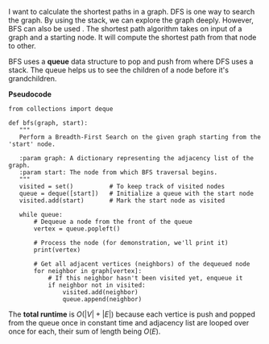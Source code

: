 I want to calculate the shortest paths in a graph. DFS is one way to search the graph. By using the stack, we can explore the graph deeply. However, BFS can also be used . The shortest path algorithm takes on input of a graph and a starting node. It will compute the shortest path from that node to other.

BFS uses a **queue** data structure to pop and push from where DFS uses a stack. The queue helps us to see the children of a node before it's grandchildren. 

**Pseudocode**
 ```
from collections import deque

def bfs(graph, start):
    """
    Perform a Breadth-First Search on the given graph starting from the 'start' node.
    
    :param graph: A dictionary representing the adjacency list of the graph.
    :param start: The node from which BFS traversal begins.
    """
    visited = set()          # To keep track of visited nodes
    queue = deque([start])   # Initialize a queue with the start node
    visited.add(start)       # Mark the start node as visited

    while queue:
        # Dequeue a node from the front of the queue
        vertex = queue.popleft()
        
        # Process the node (for demonstration, we'll print it)
        print(vertex)
        
        # Get all adjacent vertices (neighbors) of the dequeued node
        for neighbor in graph[vertex]:
            # If this neighbor hasn't been visited yet, enqueue it
            if neighbor not in visited:
                visited.add(neighbor)
                queue.append(neighbor)
```

The **total runtime** is $O(|V|+|E|)$ because each vertice is push and popped from the queue once in constant time and adjacency list are looped over once for each, their sum of length being $O(E)$.  